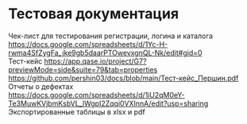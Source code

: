 # Тестовая документация
Чек-лист для тестирования регистрации, логина и каталога  
https://docs.google.com/spreadsheets/d/1Yc-H-rwma4SfZygFa_jke9gb5daarPTOwevxgnQL-Nk/edit#gid=0  
Тест-кейс
https://app.qase.io/project/G7?previewMode=side&suite=79&tab=properties  
https://github.com/pershin03/docs/blob/main/Тест-кейс_Першин.pdf  
Отчеты о дефектах  
https://docs.google.com/spreadsheets/d/1iU2qM0eY-Te3MuwKVjbmKsbVL_lWgpI2Zqqi0VXInnA/edit?usp=sharing  
Экспортированные таблицы в xlsx и pdf  
